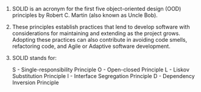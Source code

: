 1. SOLID is an acronym for the first five object-oriented design (OOD) principles by
   Robert C. Martin (also known as Uncle Bob).

2. These principles establish practices that lend to develop software with considerations for maintaining and extending
   as the project grows. Adopting these practices can also contribute in avoiding code smells, refactoring code, and
   Agile or Adaptive software development.

3. SOLID stands for:

   S - Single-responsibility Principle
   O - Open-closed Principle
   L - Liskov Substitution Principle
   I - Interface Segregation Principle
   D - Dependency Inversion Principle

